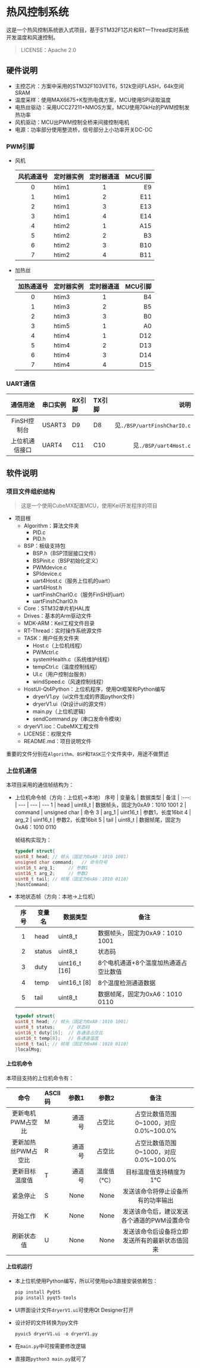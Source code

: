 # 热风控制系统

这是一个热风控制系统嵌入式项目，基于STM32F1芯片和RT—Thread实时系统开发温度和风速控制。

> LICENSE：Apache 2.0

## 硬件说明

- 主控芯片：方案中采用的STM32F103VET6，512k空间FLASH，64k空间SRAM
- 温度采样：使用MAX6675+K型热电偶方案，MCU使用SPI读取温度
- 电热丝驱动：采用UCC27211+NMOS方案，MCU使用70kHz的PWM控制发热功率
- 风机驱动：MCU出PWM控制全桥来间接控制电机
- 电源：功率部分使用整流桥，信号部分上小功率开关DC-DC

### PWM引脚

- 风机

  风机通道号 | 定时器实例 | 定时器通道 | MCU引脚
  :---: | :--- | :---: | ---:
  0 | htim1 | 1 | E9
  1 | htim1 | 2 | E11
  2 | htim1 | 3 | E13
  3 | htim1 | 4 | E14
  4 | htim2 | 1 | A15
  5 | htim2 | 2 | B3
  6 | htim2 | 3 | B10
  7 | htim2 | 4 | B11

- 加热丝

  加热通道号 | 定时器实例 | 定时器通道 | MCU引脚
  :---: | :--- | :---: | ---:
  0 | htim3 | 1 | B4
  1 | htim3 | 2 | B5
  2 | htim3 | 3 | B0
  3 | htim5 | 1 | A0
  4 | htim4 | 1 | D12
  5 | htim4 | 2 | D13
  6 | htim4 | 3 | D14
  7 | htim4 | 4 | D15

### UART通信

通信用途 | 串口实例 | RX引脚 | TX引脚 | 说明
:---: | :--- | :--- | :--- | ---:
FinSH控制台 | USART3 | D9 | D8 | 见`./BSP/uartFinshCharIO.c`
上位机通信接口 | UART4 | C11 | C10 | 见`./BSP/uart4Host.c`

## 软件说明

### 项目文件组织结构

> 这是一个使用CubeMX配置MCU，使用Keil开发程序的项目

- 项目根
  - Algorithm：算法文件夹
    - PID.c
    - PID.h
  - BSP：板级支持包
    - BSP.h（BSP顶层接口文件）
    - BSPinit.c（BSP初始化定义）
    - PWMdevice.c
    - SPIdevice.c
    - uart4Host.c（服务上位机的uart）
    - uart4Host.h
    - uartFinshCharIO.c（服务FinSH的uart）
    - uartFinshCharIO.h
  - Core：STM32单片机HAL库
  - Drives：基本的Arm驱动文件
  - MDK-ARM：Keil工程文件目录
  - RT-Thread：实时操作系统源文件
  - TASK：用户任务文件夹
    - Host.c（上位机线程）
    - PWMctrl.c
    - systemHealth.c（系统维护线程）
    - tempCtrl.c（温度控制线程）
    - UI.c（用户控制台服务）
    - windSpeed.c（风速控制线程）
  - HostUI-Qt4Python：上位机程序，使用Qt框架和Python编写
    - dryerV1.py（ui文件生成的界面python文件）
    - dryerV1.ui（Qt设计ui的源文件）
    - main.py（上位机逻辑）
    - sendCommand.py（串口发命令模块）
  - dryerV1.ioc：CubeMX工程文件
  - LICENSE：权限文件
  - README.md：项目说明文件

重要的文件分别在`Algorithm`、`BSP`和`TASK`三个文件夹中，用途不做赘述

### 上位机通信

本项目采用的通信帧结构为：

- 上位机命令帧（方向：上位机->本地）
     序号 | 变量名 | 数据类型 | 备注 |
     :---: | --- | --- | ---
     1 | head | uint8_t | 数据帧头，固定为0xA9：1010 1001
     2 | command | unsigned char | 命令
     3 | arg_1 | uint16_t | 参数1，长度16bit
     4 | arg_2 | uint16_t | 参数2，长度16bit
     5 | tail | uint8_t | 数据帧尾，固定为0xA6：1010 0110

    帧结构实现为：

    ```C
    typedef struct{
    uint8_t head; // 帧头（固定为0xA9：1010 1001）
    unsigned char command;   // 命令符号
    uint16_t arg_1;     // 参数1
    uint16_t arg_2;     // 参数2
    uint8_t tail; // 帧尾（固定为0xA6：1010 0110）
    }hostCommand;
     ```

- 本地状态帧（方向：本地->上位机）

    序号 | 变量名 | 数据类型 | 备注 |
    :---: | --- | --- | ---
    1 | head | uint8_t | 数据帧头，固定为0xA9：1010 1001
    2 | status | uint8_t | 状态码
    3 | duty  | uint16_t [16] | 8个电机通道+8个温度加热通道占空比数值
    4 | temp | uint16_t [8] | 8个温度检测通道数据
    5 | tail | uint8_t | 数据帧尾，固定为0xA6：1010 0110

    ```C
    typedef struct{
    uint8_t head; // 帧头（固定为0xA9：1010 1001）
    uint8_t status;     // 状态码
    uint16_t duty[16];  // 各通道占空比
    uint16_t temp[8];   // 各通道温度
    uint8_t tail; // 帧尾（固定为0xA6：1010 0110）
    }localMsg;
    ```

#### 上位机命令

本项目支持的上位机命令有：

命令 | ASCII码 | 参数1 | 参数2 | 备注
:---: | :--- | ---: | ---: | :---:
更新电机PWM占空比 | M | 通道号 | 占空比 | 占空比数值范围0~1000，对应0.0%~100.0%
更新加热丝PWM占空比 | R | 通道号 | 占空比 | 占空比数值范围0~1000，对应0.0%~100.0%
更新目标温度值 | T | 通道号 | 温度值（°C） | 目标温度值支持精度为1°C
紧急停止 | S | None | None | 发送该命令将停止设备所有的功率输出
开始工作 | K | None | None | 发送该命令后，建议发送各个通道的PWM设置命令
刷新状态值 | U | None | None | 发送该命令后设备将立即发送所有的最新状态值回来

#### 上位机运行

- 本上位机使用Python编写，所以可使用pip3直接安装依赖包：

  ```Python
  pip install PyQt5
  pip install pyqt5-tools
  ```

- UI界面设计文件`dryerV1.ui`可使用Qt Designer打开
- 设计好的文件转换为py文件

  ```Python
  pyuic5 dryerV1.ui -o dryerV1.py
  ```

- 在`main.py`中可按需要修改逻辑
- 直接跑`python3 main.py`就可了

